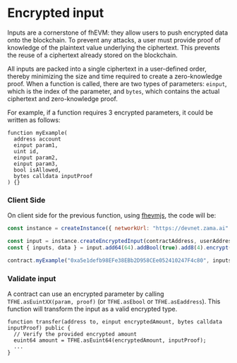 # Encrypted input

Inputs are a cornerstone of fhEVM: they allow users to push encrypted data onto the blockchain. To prevent any attacks, a user must provide proof of knowledge of the plaintext value underlying the ciphertext. This prevents the reuse of a ciphertext already stored on the blockchain.

All inputs are packed into a single ciphertext in a user-defined order, thereby minimizing the size and time required to create a zero-knowledge proof.
When a function is called, there are two types of parameters: `einput`, which is the index of the parameter, and `bytes`, which contains the actual ciphertext and zero-knowledge proof.

For example, if a function requires 3 encrypted parameters, it could be written as follows:

```solidity
function myExample(
  address account
  einput param1,
  uint id,
  einput param2,
  einput param3,
  bool isAllowed,
  bytes calldata inputProof
) {}
```

### Client Side

On client side for the previous function, using [fhevmjs](https://github.com/zama-ai/fhevmjs), the code will be:

```javascript
const instance = createInstance({ networkUrl: "https://devnet.zama.ai" });

const input = instance.createEncryptedInput(contractAddress, userAddress);
const { inputs, data } = input.add64(64).addBool(true).add8(4).encrypt(); // Encrypt the three parameters

contract.myExample("0xa5e1defb98EFe38EBb2D958CEe052410247F4c80", inputs[0], 32, inputs[1], inputs[2], data);
```

### Validate input

A contract can use an encrypted parameter by calling `TFHE.asEuintXX(param, proof)` (or `TFHE.asEbool` or `TFHE.asEaddress`). This function will transform the input as a valid encrypted type.

```solidity
function transfer(address to, einput encryptedAmount, bytes calldata inputProof) public {
  // Verify the provided encrypted amount
  euint64 amount = TFHE.asEuint64(encryptedAmount, inputProof);
  ...
}
```

